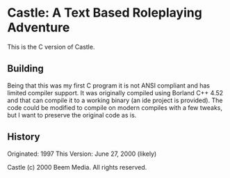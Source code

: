 # Castle: A Text Based Roleplaying Adventure

This is the C version of Castle.

## Building
Being that this was my first C program it is not ANSI compliant and has limited
compiler support. It was originally compiled using Borland C++ 4.52 and that
can compile it to a working binary (an ide project is provided). The code could
be modified to compile on modern compiles with a few tweaks, but I want to
preserve the original code as is.

## History
Originated: 1997
This Version: June 27, 2000 (likely)

Castle (c) 2000 Beem Media. All rights reserved.